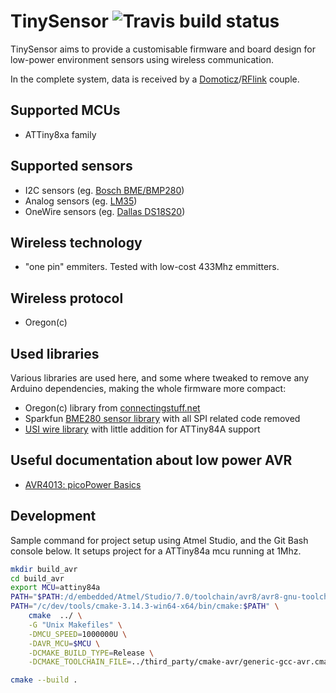 # TinySensor ![Travis build status](https://api.travis-ci.org/arcadien/tinySensor.svg?branch=master "Travis build status")


TinySensor aims to provide a customisable firmware and board design for low-power environment sensors using wireless communication.

In the complete system, data is received by a [Domoticz](https://domoticz.com/)/[RFlink](http://www.rflink.nl/blog2/) couple.

## Supported MCUs
* ATTiny8xa family

## Supported sensors
* I2C sensors (eg. [Bosch BME/BMP280](https://www.bosch-sensortec.com/bst/products/all_products/bme280))
* Analog sensors (eg. [LM35](http://www.ti.com/lit/ds/symlink/lm35.pdf))
* OneWire sensors (eg. [Dallas DS18S20](https://datasheets.maximintegrated.com/en/ds/DS18S20.pdf))

## Wireless technology
* "one pin" emmiters. Tested with low-cost 433Mhz emmitters.

## Wireless protocol
* Oregon(c)

## Used libraries
Various libraries are used here, and some where tweaked to remove any Arduino dependencies, making the whole firmware more compact:
* Oregon(c) library from [connectingstuff.net](http://www.connectingstuff.net/blog/encodage-protocoles-oregon-scientific-sur-arduino/)
* Sparkfun [BME280 sensor library](https://github.com/sparkfun/SparkFun_BME280_Arduino_Library) with all SPI related code removed
* [USI wire library](https://github.com/puuu/USIWire.git) with little addition for ATTiny84A support


## Useful documentation about low power AVR
* [AVR4013: picoPower Basics](http://www.microchip.com/downloads/en/AppNotes/doc8349.pdf)

## Development
Sample command for project setup using Atmel Studio, and the Git Bash console below.
It setups project for a ATTiny84a mcu running at 1Mhz.

```bash
mkdir build_avr
cd build_avr
export MCU=attiny84a
PATH="$PATH:/d/embedded/Atmel/Studio/7.0/toolchain/avr8/avr8-gnu-toolchain/bin/:/d/embedded/Atmel/Studio/7.0/shellutils/"  \
PATH="/c/dev/tools/cmake-3.14.3-win64-x64/bin/cmake:$PATH" \
	cmake  ../ \
	-G "Unix Makefiles" \
	-DMCU_SPEED=1000000U \
	-DAVR_MCU=$MCU \
	-DCMAKE_BUILD_TYPE=Release \
	-DCMAKE_TOOLCHAIN_FILE=../third_party/cmake-avr/generic-gcc-avr.cmake

cmake --build .

```
